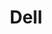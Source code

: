 ---
title: Dell
crosslinks:
- SuggestALaptop
- eGPU
- razer
- techsupport
- Hewlett_Packard
- laptops
- thinkpad
- computing
- SolusProject
- linux
- archlinux
- autotldr
- Windows10
- Fedora
- hardwareswap
- Amd
- apple
- applecirclejerk
- Surface
- nvidia
---